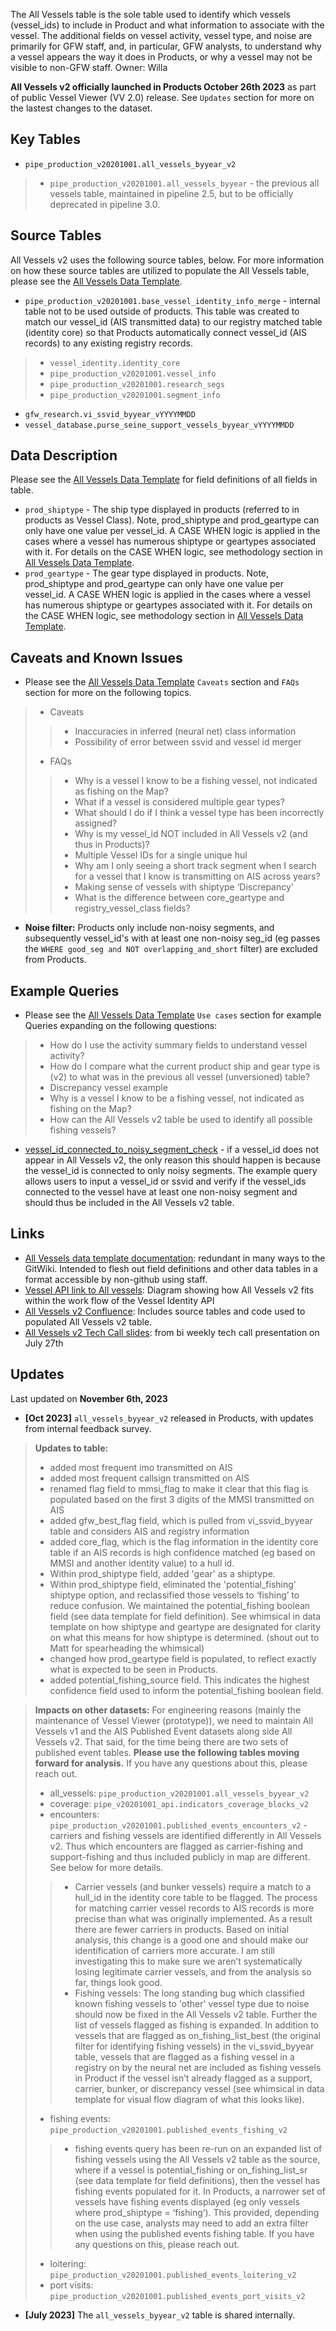The All Vessels table is the sole table used to identify which vessels (vessel_ids) to include in Product and what information to associate with the vessel. The additional fields on vessel activity, vessel type, and noise are primarily for GFW staff, and, in particular, GFW analysts, to understand why a vessel appears the way it does in Products, or why a vessel may not be visible to non-GFW staff. Owner: Willa 

**All Vessels v2 officially launched in Products October 26th 2023** as part of public Vessel Viewer (VV 2.0) release. See `Updates` section for more on the lastest changes to the dataset. 

## Key Tables

+ `pipe_production_v20201001.all_vessels_byyear_v2`
> + `pipe_production_v20201001.all_vessels_byyear` - the previous all vessels table, maintained in pipeline 2.5, but to be officially deprecated in pipeline 3.0. 

## Source Tables

All Vessels v2 uses the following source tables, below. For more information on how these source tables are utilized to populate the All Vessels table, please see the [All Vessels Data Template](https://docs.google.com/document/d/1zhYOFaur-XNv5i1q3cE-IGn84bcJRNAJqTya0BIBmQo/edit?pli=1).
+ `pipe_production_v20201001.base_vessel_identity_info_merge` - internal table not to be used outside of products. This table was created to match our vessel_id (AIS transmitted data) to our registry matched table (identity core) so that Products automatically connect vessel_id (AIS records) to any existing registry records. 
> * `vessel_identity.identity_core`
> * `pipe_production_v20201001.vessel_info`
> * `pipe_production_v20201001.research_segs`
> * `pipe_production_v20201001.segment_info`
+ `gfw_research.vi_ssvid_byyear_vYYYYMMDD`
+ `vessel_database.purse_seine_support_vessels_byyear_vYYYYMMDD`

## Data Description

Please see the [All Vessels Data Template](https://docs.google.com/document/d/1zhYOFaur-XNv5i1q3cE-IGn84bcJRNAJqTya0BIBmQo/edit?pli=1) for field definitions of all fields in table.
+ `prod_shiptype` - The ship type displayed in products (referred to in products as Vessel Class). Note, prod_shiptype and prod_geartype can only have one value per vessel_id. A CASE WHEN logic is applied in the cases where a vessel has numerous shiptype or geartypes associated with it. For details on the CASE WHEN logic, see methodology section in [All Vessels Data Template](https://docs.google.com/document/d/1zhYOFaur-XNv5i1q3cE-IGn84bcJRNAJqTya0BIBmQo/edit?pli=1).
+ `prod_geartype` - The gear type displayed in products. Note, prod_shiptype and prod_geartype can only have one value per vessel_id. A CASE WHEN logic is applied in the cases where a vessel has numerous shiptype or geartypes associated with it. For details on the CASE WHEN logic, see methodology section in [All Vessels Data Template](https://docs.google.com/document/d/1zhYOFaur-XNv5i1q3cE-IGn84bcJRNAJqTya0BIBmQo/edit?pli=1).

## Caveats and Known Issues

+ Please see the [All Vessels Data Template](https://docs.google.com/document/d/1zhYOFaur-XNv5i1q3cE-IGn84bcJRNAJqTya0BIBmQo/edit?pli=1) `Caveats` section and `FAQs` section for more on the following topics.
> * Caveats
> > * Inaccuracies in inferred (neural net) class information
> > * Possibility of error between ssvid and vessel id merger
> * FAQs
> > * Why is a vessel I know to be a fishing vessel, not indicated as fishing on the Map?
> > * What if a vessel is considered multiple gear types?
> > * What should I do if I think a vessel type has been incorrectly assigned?
> > * Why is my vessel_id NOT included in All Vessels v2 (and thus in Products)?
> > * Multiple Vessel IDs for a single unique hul
> > * Why am I only seeing a short track segment when I search for a vessel that I know is transmitting on AIS across years?
> > * Making sense of vessels with shiptype ‘Discrepancy’
> > * What is the difference between core_geartype and registry_vessel_class fields?
+ **Noise filter:** Products only include non-noisy segments, and subsequently vessel_id's with at least one non-noisy seg_id (eg passes the `WHERE good_seg and NOT overlapping_and_short` filter) are excluded from Products. 

## Example Queries

+ Please see the [All Vessels Data Template](https://docs.google.com/document/d/1zhYOFaur-XNv5i1q3cE-IGn84bcJRNAJqTya0BIBmQo/edit?pli=1) `Use cases` section for example Queries expanding on the following questions:
> * How do I use the activity summary fields to understand vessel activity? 
> * How do I compare what the current product ship and gear type is (v2) to what was in the previous all vessel (unversioned) table?
> * Discrepancy vessel example
> * Why is a vessel I know to be a fishing vessel, not indicated as fishing on the Map?
> * How can the All Vessels v2 table be used to identify all possible fishing vessels? 
+ [vessel_id_connected_to_noisy_segment_check](https://github.com/GlobalFishingWatch/bigquery-documentation-wf827/blob/master/queries/vessel_id_connected_to_noisy_segment_check.sql) - if a vessel_id does not appear in All Vessels v2, the only reason this should happen is because the vessel_id is connected to only noisy segments. The example query allows users to input a vessel_id or ssvid and verify if the vessel_ids connected to the vessel have at least one non-noisy segment and should thus be included in the All Vessels v2 table.

## Links

+ [All Vessels data template documentation](https://docs.google.com/document/d/1zhYOFaur-XNv5i1q3cE-IGn84bcJRNAJqTya0BIBmQo/edit?pli=1): redundant in many ways to the GitWiki. Intended to flesh out field definitions and other data tables in a format accessible by non-github using staff.
+ [Vessel API link to All vessels](https://globalfishingwatch.atlassian.net/wiki/spaces/TD/pages/507084801/Vessel+Identity+API+flow): Diagram showing how All Vessels v2 fits within the work flow of the Vessel Identity API
+ [All Vessels v2 Confluence](https://globalfishingwatch.atlassian.net/wiki/spaces/TD/pages/509345793/How+to+generate+the+all+vessels+byyear+v2+v+table+prototype): Includes source tables and code used to populated All Vessels v2 table. 
+ [All Vessels v2 Tech Call slides](https://docs.google.com/presentation/d/1JqegdW8X4jjrkCVIF2ehukuI894BAQQgQ0Z7D0tOK-s/edit?usp=sharing): from bi weekly tech call presentation on July 27th

## Updates
Last updated on **November 6th, 2023**

+ **[Oct 2023]** `all_vessels_byyear_v2` released in Products, with updates from internal feedback survey. 
> **Updates to table:**
> * added most frequent imo transmitted on AIS
> * added most frequent callsign transmitted on AIS
> * renamed flag field to mmsi_flag to make it clear that this flag is populated based on the first 3 digits of the MMSI transmitted on AIS
> * added gfw_best_flag field, which is pulled from vi_ssvid_byyear table and considers AIS and registry information
> * added core_flag, which is the flag information in the identity core table if an AIS records is high confidence matched (eg based on MMSI and another identity value) to a hull id.
> * Within prod_shiptype field, added 'gear' as a shiptype.
> * Within prod_shiptype field, eliminated the 'potential_fishing' shiptype option, and reclassified those vessels to ‘fishing’ to reduce confusion. We maintained the potential_fishing boolean field (see data template for field definition). See whimsical in data template on how shiptype and geartype are designated for clarity on what this means for how shiptype is determined. (shout out to Matt for spearheading the whimsical)
> * changed how prod_geartype field is populated, to reflect exactly what is expected to be seen in Products.
> * added potential_fishing_source field. This indicates the highest confidence field used to inform the potential_fishing boolean field.

> **Impacts on other datasets:** 
For engineering reasons (mainly the maintenance of Vessel Viewer (prototype)), we need to maintain All Vessels v1 and the AIS Published Event datasets along side All Vessels v2. That said, for the time being there are two sets of published event tables. **Please use the following tables moving forward for analysis.** If you have any questions about this, please reach out.
> * all_vessels: `pipe_production_v20201001.all_vessels_byyear_v2`
> * coverage: `pipe_v20201001_api.indicators_coverage_blocks_v2`
> * encounters: `pipe_production_v20201001.published_events_encounters_v2` - carriers and fishing vessels are identified differently in  All Vessels v2. Thus which encounters are flagged as carrier-fishing and support-fishing and thus included publicly in map are different. See below for more details.
> > * Carrier vessels (and bunker vessels) require a match to a hull_id in the identity core table to be flagged. The process for matching carrier vessel records to AIS records is more precise than what was originally implemented. As a result there are fewer carriers in products. Based on initial analysis, this change is a good one and should make our identification of carriers more accurate. I am still investigating this to make sure we aren’t systematically losing legitimate carrier vessels, and from the analysis so far, things look good.
> > * Fishing vessels: The long standing bug which classified known fishing vessels to 'other' vessel type due to noise should now be fixed in the All Vessels v2 table. Further the list of vessels flagged as fishing is expanded. In addition to vessels that are flagged as on_fishing_list_best (the original filter for identifying fishing vessels) in the vi_ssvid_byyear table, vessels that are flagged as a fishing vessel in a registry on by the neural net are included as fishing vessels in Product if the vessel isn’t already flagged as a support, carrier, bunker, or discrepancy vessel (see whimsical in data template for visual flow diagram of what this looks like).
> * fishing events: `pipe_production_v20201001.published_events_fishing_v2`
> > * fishing events query has been re-run on an expanded list of fishing vessels using the All Vessels v2 table as the source, where if a vessel is potential_fishing or on_fishing_list_sr (see data template for field definitions), then the vessel has fishing events populated for it. In Products, a narrower set of vessels have fishing events displayed (eg only vessels where prod_shiptype = ‘fishing’). This provided, depending on the use case, analysts may need to add an extra filter when using the published events fishing table. If you have any questions on this, please reach out.
> * loitering: `pipe_production_v20201001.published_events_loitering_v2`
> * port visits: `pipe_production_v20201001.published_events_port_visits_v2`
+ **[July 2023]** The `all_vessels_byyear_v2` table is shared internally.  
